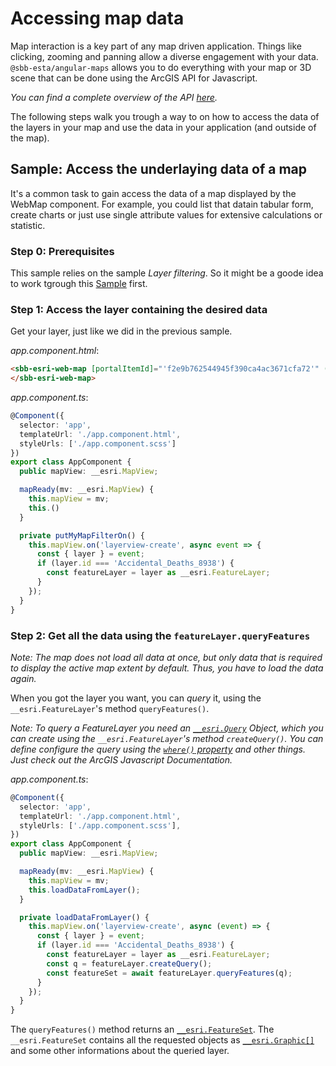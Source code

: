 # Accessing map data

Map interaction is a key part of any map driven application. Things like clicking, zooming and panning allow a diverse engagement with your data. `@sbb-esta/angular-maps` allows you to do everything with your map or 3D scene that can be done using the ArcGIS API for Javascript.

_You can find a complete overview of the API [here](https://developers.arcgis.com/javascript/latest/api-reference/)._

The following steps walk you trough a way to on how to access the data of the layers in your map and use the data in your application (and outside of the map).

## Sample: Access the underlaying data of a map

It's a common task to gain access the data of a map displayed by the WebMap component. For example, you could list that datain tabular form, create charts or just use single attribute values for extensive calculations or statistic.

### Step 0: Prerequisites

This sample relies on the sample _Layer filtering_. So it might be a goode idea to work tgrough this [Sample](/maps/advanced/layer-filtering) first.

### Step 1: Access the layer containing the desired data

Get your layer, just like we did in the previous sample.

_app.component.html_:

```html
<sbb-esri-web-map [portalItemId]="'f2e9b762544945f390ca4ac3671cfa72'" (mapReady)="mapReady($event)">
</sbb-esri-web-map>
```

_app.component.ts_:

```ts
@Component({
  selector: 'app',
  templateUrl: './app.component.html',
  styleUrls: ['./app.component.scss']
})
export class AppComponent {
  public mapView: __esri.MapView;

  mapReady(mv: __esri.MapView) {
    this.mapView = mv;
    this.()
  }

  private putMyMapFilterOn() {
    this.mapView.on('layerview-create', async event => {
      const { layer } = event;
      if (layer.id === 'Accidental_Deaths_8938') {
        const featureLayer = layer as __esri.FeatureLayer;
      }
    });
  }
}
```

### Step 2: Get all the data using the `featureLayer.queryFeatures`

_Note: The map does not load all data at once, but only data that is required to display the active map extent by default. Thus, you have to load the data again._

When you got the layer you want, you can _query_ it, using the `__esri.FeatureLayer`'s method `queryFeatures()`.

_Note: To query a FeatureLayer you need an [`__esri.Query`](https://developers.arcgis.com/javascript/latest/api-reference/esri-tasks-support-Query.html) Object, which you can create using the `__esri.FeatureLayer`'s method `createQuery()`. You can define configure the query using the [`where()` property](https://developers.arcgis.com/javascript/latest/api-reference/esri-tasks-support-Query.html#where) and other things. Just check out the ArcGIS Javascript Documentation._

_app.component.ts_:

```ts
@Component({
  selector: 'app',
  templateUrl: './app.component.html',
  styleUrls: ['./app.component.scss'],
})
export class AppComponent {
  public mapView: __esri.MapView;

  mapReady(mv: __esri.MapView) {
    this.mapView = mv;
    this.loadDataFromLayer();
  }

  private loadDataFromLayer() {
    this.mapView.on('layerview-create', async (event) => {
      const { layer } = event;
      if (layer.id === 'Accidental_Deaths_8938') {
        const featureLayer = layer as __esri.FeatureLayer;
        const q = featureLayer.createQuery();
        const featureSet = await featureLayer.queryFeatures(q);
      }
    });
  }
}
```

The `queryFeatures()` method returns an [`__esri.FeatureSet`](https://developers.arcgis.com/javascript/latest/api-reference/esri-tasks-support-FeatureSet.html). The `__esri.FeatureSet` contains all the requested objects as [`__esri.Graphic[]`](https://developers.arcgis.com/javascript/latest/api-reference/esri-Graphic.html) and some other informations about the queried layer.
